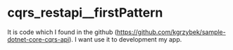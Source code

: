 # cqrs_restapi__firstPattern
It is code which I found in the github (https://github.com/kgrzybek/sample-dotnet-core-cqrs-api). I want use it to development my app.
